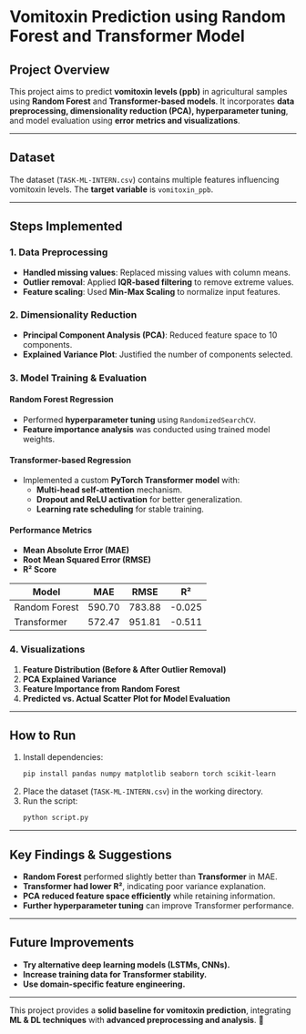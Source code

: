 # Vomitoxin Prediction using Random Forest and Transformer Model  

## Project Overview  
This project aims to predict **vomitoxin levels (ppb)** in agricultural samples using **Random Forest** and **Transformer-based models**. It incorporates **data preprocessing, dimensionality reduction (PCA), hyperparameter tuning**, and model evaluation using **error metrics and visualizations**.

---

## Dataset  
The dataset (`TASK-ML-INTERN.csv`) contains multiple features influencing vomitoxin levels. The **target variable** is `vomitoxin_ppb`.

---

## Steps Implemented  

### 1. **Data Preprocessing**  
- **Handled missing values**: Replaced missing values with column means.  
- **Outlier removal**: Applied **IQR-based filtering** to remove extreme values.  
- **Feature scaling**: Used **Min-Max Scaling** to normalize input features.  

### 2. **Dimensionality Reduction**  
- **Principal Component Analysis (PCA)**: Reduced feature space to 10 components.  
- **Explained Variance Plot**: Justified the number of components selected.  

### 3. **Model Training & Evaluation**  

#### **Random Forest Regression**  
- Performed **hyperparameter tuning** using `RandomizedSearchCV`.  
- **Feature importance analysis** was conducted using trained model weights.  

#### **Transformer-based Regression**  
- Implemented a custom **PyTorch Transformer model** with:  
  - **Multi-head self-attention** mechanism.  
  - **Dropout and ReLU activation** for better generalization.  
  - **Learning rate scheduling** for stable training.  

#### **Performance Metrics**  
- **Mean Absolute Error (MAE)**  
- **Root Mean Squared Error (RMSE)**  
- **R² Score**  

| Model        | MAE   | RMSE  | R²  |  
|-------------|-------|-------|------|  
| Random Forest | 590.70 | 783.88 | -0.025 |  
| Transformer  | 572.47 | 951.81 | -0.511 |  

### 4. **Visualizations**  
1. **Feature Distribution (Before & After Outlier Removal)**  
2. **PCA Explained Variance**  
3. **Feature Importance from Random Forest**  
4. **Predicted vs. Actual Scatter Plot for Model Evaluation**  

---

## How to Run  
1. Install dependencies:  
   ```bash
   pip install pandas numpy matplotlib seaborn torch scikit-learn
   ```
2. Place the dataset (`TASK-ML-INTERN.csv`) in the working directory.  
3. Run the script:  
   ```bash
   python script.py
   ```

---

## Key Findings & Suggestions  
- **Random Forest** performed slightly better than **Transformer** in MAE.  
- **Transformer had lower R²**, indicating poor variance explanation.  
- **PCA reduced feature space efficiently** while retaining information.  
- **Further hyperparameter tuning** can improve Transformer performance.  

---

## Future Improvements  
- **Try alternative deep learning models (LSTMs, CNNs).**  
- **Increase training data for Transformer stability.**  
- **Use domain-specific feature engineering.**  

---

This project provides a **solid baseline for vomitoxin prediction**, integrating **ML & DL techniques** with **advanced preprocessing and analysis**. 🚀

